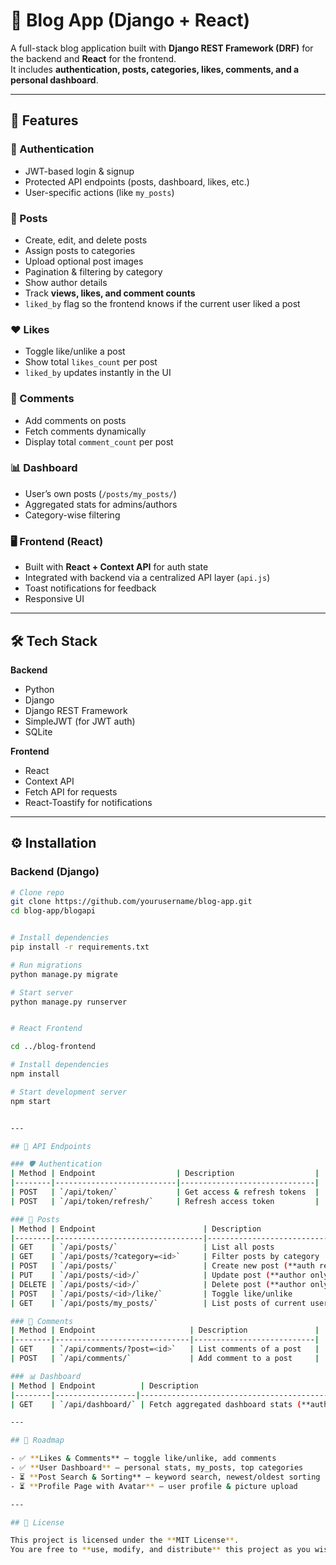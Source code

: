 # 📰 Blog App (Django + React)

A full-stack blog application built with **Django REST Framework (DRF)** for the backend and **React** for the frontend.  
It includes **authentication, posts, categories, likes, comments, and a personal dashboard**.

---

## 🚀 Features

### 🔐 Authentication
- JWT-based login & signup  
- Protected API endpoints (posts, dashboard, likes, etc.)  
- User-specific actions (like `my_posts`)  

### 📝 Posts
- Create, edit, and delete posts  
- Assign posts to categories  
- Upload optional post images  
- Pagination & filtering by category  
- Show author details  
- Track **views, likes, and comment counts**  
- `liked_by` flag so the frontend knows if the current user liked a post  

### ❤️ Likes
- Toggle like/unlike a post  
- Show total `likes_count` per post  
- `liked_by` updates instantly in the UI  

### 💬 Comments
- Add comments on posts  
- Fetch comments dynamically  
- Display total `comment_count` per post  

### 📊 Dashboard
- User’s own posts (`/posts/my_posts/`)  
- Aggregated stats for admins/authors  
- Category-wise filtering  

### 🖥️ Frontend (React)
- Built with **React + Context API** for auth state 
- Integrated with backend via a centralized API layer (`api.js`)  
- Toast notifications for feedback  
- Responsive UI  

---

## 🛠️ Tech Stack

**Backend**
- Python   
- Django   
- Django REST Framework  
- SimpleJWT (for JWT auth)  
- SQLite  

**Frontend**
- React   
- Context API  
- Fetch API for requests  
- React-Toastify for notifications  

---

## ⚙️ Installation

### Backend (Django)
```bash
# Clone repo
git clone https://github.com/yourusername/blog-app.git
cd blog-app/blogapi


# Install dependencies
pip install -r requirements.txt

# Run migrations
python manage.py migrate

# Start server
python manage.py runserver


# React Frontend

cd ../blog-frontend

# Install dependencies
npm install

# Start development server
npm start


---

## 🔑 API Endpoints

### 🛡️ Authentication
| Method | Endpoint                  | Description                  |
|--------|---------------------------|------------------------------|
| POST   | `/api/token/`             | Get access & refresh tokens  |
| POST   | `/api/token/refresh/`     | Refresh access token         |

### 📝 Posts
| Method | Endpoint                        | Description                        |
|--------|---------------------------------|------------------------------------|
| GET    | `/api/posts/`                   | List all posts                     |
| GET    | `/api/posts/?category=<id>`     | Filter posts by category           |
| POST   | `/api/posts/`                   | Create new post (**auth required**) |
| PUT    | `/api/posts/<id>/`              | Update post (**author only**)      |
| DELETE | `/api/posts/<id>/`              | Delete post (**author only**)      |
| POST   | `/api/posts/<id>/like/`         | Toggle like/unlike                 |
| GET    | `/api/posts/my_posts/`          | List posts of current user         |

### 💬 Comments
| Method | Endpoint                     | Description               |
|--------|------------------------------|---------------------------|
| GET    | `/api/comments/?post=<id>`   | List comments of a post   |
| POST   | `/api/comments/`             | Add comment to a post     |

### 📊 Dashboard
| Method | Endpoint          | Description                                  |
|--------|------------------|----------------------------------------------|
| GET    | `/api/dashboard/` | Fetch aggregated dashboard stats (**auth required**) |

---

## 📌 Roadmap

- ✅ **Likes & Comments** – toggle like/unlike, add comments  
- ✅ **User Dashboard** – personal stats, my_posts, top categories  
- ⏳ **Post Search & Sorting** – keyword search, newest/oldest sorting  
- ⏳ **Profile Page with Avatar** – user profile & picture upload  

---

## 📝 License

This project is licensed under the **MIT License**.  
You are free to **use, modify, and distribute** this project as you wish.  

